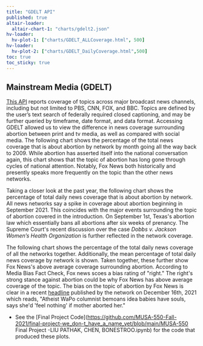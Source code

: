 ```yaml
---
title: "GDELT API"
published: true
altair-loader:
  altair-chart-1: "charts/gdelt2.json"
hv-loader:
  hv-plot-1: ["charts/GDELT_ALLCoverage.html", 500]
hv-loader:
  hv-plot-2: ["charts/GDELT_DailyCoverage.html",500]
toc: true
toc_sticky: true
---
```



## Mainstream Media (GDELT)

[This API](https://www.gdeltproject.org/data.html) reports coverage of topics across major broadcast news channels, including but not limited to PBS, CNN, FOX, and BBC. Topics are defined by the user’s text search of federally required closed captioning, and may be further queried by timeframe, date format, and data format. Accessing GDELT allowed us to view the difference in news coverage surrounding abortion between print and tv media, as well as compared with social media. The following chart shows the percentage of the total news coverage that is about abortion by network by month going all the way back to 2009. While abortion has asserted itself into the national conversation again, this chart shows that the topic of abortion has long gone through cycles of national attention. Notably, Fox News both historically and presently speaks more frequently on the topic than the other news networks. 

<div id="hv-plot-1"></div> 

Taking a closer look at the past year, the following chart shows the percentage of total daily news coverage that is about abortion by network. All news networks say a spike in coverage about abortion beginning in September 2021. This coincides with the major events surrounding the topic of abortion covered in the introduction. On September 1st, Texas's abortion law which essentially bans all abortions after six weeks of prenancy. The Supreme Court's recent discussion over the case *Dobbs v. Jackson Women’s Health Organization* is further reflected in the network coverage. 

<div id="hv-plot-2"></div> 

The following chart shows the percentage of the total daily news coverage of all the networks together. Additionally, the mean percentage of total daily news coverage by network is shown. Taken together, these further show Fox News's above average coverage surrounding abortion. According to Media Bias Fact Check, Fox news scoes a bias rating of "right." The right's strong stance against abortion could be why Fox News has above average coverage of the topic. The bias on the topic of abortion by Fox News is clear in a recent [headline](https://www.foxnews.com/media/atheist-washington-post-columnist-babies-souls-mother-aborted) published by the network on December 16th, 2021 which reads, "Atheist WaPo columnist bemoans idea babies have souls, says she'd 'feel nothing' if mother aborted her."

<div id="altair-chart-1"></div>

- See the [Final Project Code](https://github.com/MUSA-550-Fall-2021/final-project-we_don-t_have_a_name_yet/blob/main/MUSA-550 Final Project -LIU PATHAK, CHEN, BONESTROO.ipynb) for the code that produced these plots.
